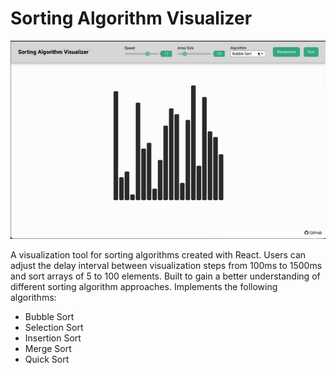 # Sorting Algorithm Visualizer

![gif](https://github.com/kaquino1/sorting-visualizer/blob/main/sorting.gif?raw=true)

A visualization tool for sorting algorithms created with React. Users can adjust the delay interval between visualization steps from 100ms to 1500ms and sort arrays of 5 to 100 elements. Built to gain a better understanding of different sorting algorithm approaches. Implements the following algorithms:

- Bubble Sort
- Selection Sort
- Insertion Sort
- Merge Sort
- Quick Sort
